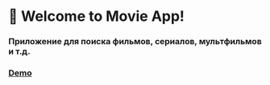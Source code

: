 # 🚀 Welcome to Movie App!

### Приложение для поиска фильмов, сериалов, мультфильмов и т.д.

### [Demo](https://rtinit.github.io/ts-movie-app/deploy/)
